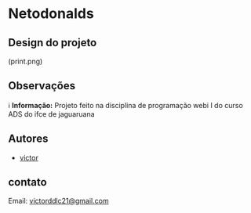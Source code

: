 # Netodonalds

## Design do projeto

(print.png)

## Observações
ℹ️ **Informação:** Projeto feito na disciplina de programação webi I do curso ADS do ifce de jaguaruana

## Autores
- [victor](https://github.com/Victor-oss-hash/buscador-cep-aula)

## contato
Email: victorddlc21@gmail.com

